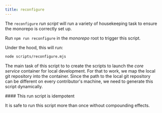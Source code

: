 ```yaml
---
title: reconfigure
---
```


The `reconfigure` _run script_ will run a variety of housekeeping task
to ensure the monorepo is correctly set up.

Run `npm run reconfigure` in the _monorepo_ root to trigger this script.

Under the hood, this will run:

```sh title="Terminal"
node scripts/reconfigure.mjs
```

The main task of this script to to create the scripts to launch the
_core service_ container for local development. For that to work, we
map the local git repository into the container.
Since the path to the local git repository can be different on
every contributor's machine, we need to generate this script dynamically.

<Tip>
#### This run script is idempotent

It is safe to run this script more than once without compounding effects.
</Tip>
